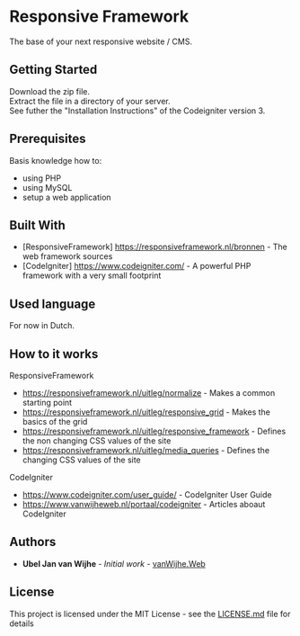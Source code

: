 # Responsive Framework

The base of your next responsive website / CMS.

## Getting Started

Download the zip file.   
Extract the file in a directory of your server.  
See futher the "Installation Instructions" of the Codeigniter version 3.

## Prerequisites

Basis knowledge how to: 
* using PHP
* using MySQL 
* setup a web application   

## Built With

* [ResponsiveFramework] https://responsiveframework.nl/bronnen - The web framework sources
* [CodeIgniter] https://www.codeigniter.com/ - A powerful PHP framework with a very small footprint

## Used language

For now in Dutch.

## How to it works

ResponsiveFramework
* https://responsiveframework.nl/uitleg/normalize - Makes a common starting point  
* https://responsiveframework.nl/uitleg/responsive_grid - Makes the basics of the grid
* https://responsiveframework.nl/uitleg/responsive_framework - Defines the non changing CSS values of the site
* https://responsiveframework.nl/uitleg/media_queries - Defines the changing CSS values of the site

CodeIgniter
* https://www.codeigniter.com/user_guide/ - CodeIgniter User Guide  
* https://www.vanwijheweb.nl/portaal/codeigniter - Articles aboaut CodeIgniter


## Authors

* **Ubel Jan van Wijhe** - *Initial work* - [vanWijhe.Web](https://www.vanwijheweb.nl)

## License

This project is licensed under the MIT License - see the [LICENSE.md](LICENSE.md) file for details
